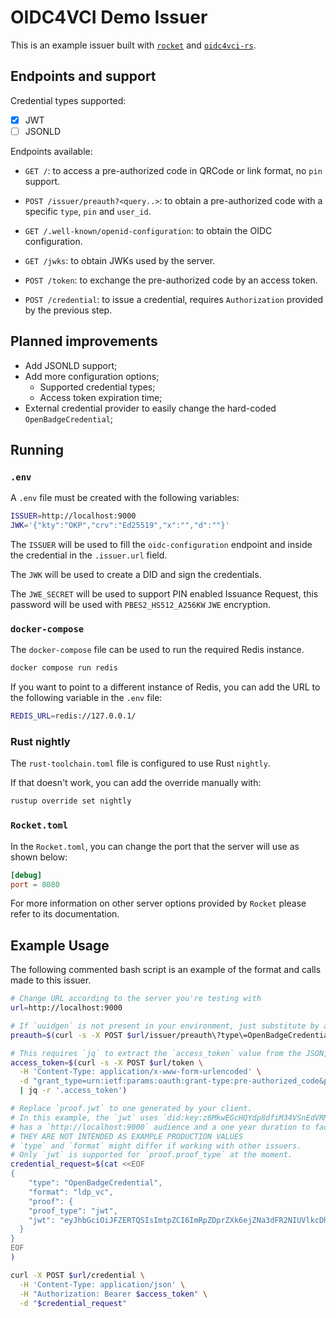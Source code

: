 # OIDC4VCI Demo Issuer

This is an example issuer built with [`rocket`][] and [`oidc4vci-rs`][].

## Endpoints and support

Credential types supported:
  - [x] JWT
  - [ ] JSONLD

Endpoints available:

- `GET /`: to access a pre-authorized code in QRCode or link format, no `pin` support.
- `POST /issuer/preauth?<query..>`: to obtain a pre-authorized code with a specific `type`, `pin` and `user_id`.

- `GET /.well-known/openid-configuration`: to obtain the OIDC configuration.
- `GET /jwks`: to obtain JWKs used by the server.

- `POST /token`: to exchange the pre-authorized code by an access token.
- `POST /credential`: to issue a credential, requires `Authorization` provided by the previous step.

## Planned improvements

- Add JSONLD support;
- Add more configuration options;
  - Supported credential types;
  - Access token expiration time;
- External credential provider to easily change the hard-coded `OpenBadgeCredential`;

## Running

### `.env`

A `.env` file must be created with the following variables:

```bash
ISSUER=http://localhost:9000
JWK='{"kty":"OKP","crv":"Ed25519","x":"","d":""}'
```

The `ISSUER` will be used to fill the `oidc-configuration` endpoint and
inside the credential in the `.issuer.url` field.

The `JWK` will be used to create a DID and sign the credentials.

The `JWE_SECRET` will be used to support PIN enabled Issuance Request,
this password will be used with `PBES2_HS512_A256KW` `JWE` encryption.

### `docker-compose`

The `docker-compose` file can be used to run the required Redis instance.

```bash
docker compose run redis
```

If you want to point to a different instance of Redis, you can add the 
URL to the following variable in the `.env` file:

```bash
REDIS_URL=redis://127.0.0.1/
```

### Rust nightly

The `rust-toolchain.toml` file is configured to use Rust `nightly`.

If that doesn't work, you can add the override manually with:

```bash
rustup override set nightly
```

### `Rocket.toml`

In the `Rocket.toml`, you can change the port that the server will use as shown below:

```toml
[debug]
port = 8080
```

For more information on other server options provided by `Rocket` please refer to its documentation.

## Example Usage

The following commented bash script is an example of the format and calls made to this issuer.

```bash
# Change URL according to the server you're testing with
url=http://localhost:9000

# If `uuidgen` is not present in your environment, just substitute by a hardcoded value
preauth=$(curl -s -X POST $url/issuer/preauth\?type\=OpenBadgeCredential\&user_id\=$\(uuidgen\))

# This requires `jq` to extract the `access_token` value from the JSON, could be done manually or in other ways
access_token=$(curl -s -X POST $url/token \
  -H 'Content-Type: application/x-www-form-urlencoded' \
  -d "grant_type=urn:ietf:params:oauth:grant-type:pre-authorized_code&pre-authorized_code=$preauth"\
  | jq -r '.access_token')

# Replace `proof.jwt` to one generated by your client.
# In this example, the `jwt` uses `did:key:z6MkwEGcHQYdp8dfiM34VSnEdVRMF9TNRECnhvbRHPCBqQr9`
# has a `http://localhost:9000` audience and a one year duration to facilitate testing.
# THEY ARE NOT INTENDED AS EXAMPLE PRODUCTION VALUES
# `type` and `format` might differ if working with other issuers.
# Only `jwt` is supported for `proof.proof_type` at the moment.
credential_request=$(cat <<EOF
{
	"type": "OpenBadgeCredential",
	"format": "ldp_vc",
	"proof": {
    "proof_type": "jwt",
    "jwt": "eyJhbGciOiJFZERTQSIsImtpZCI6ImRpZDprZXk6ejZNa3dFR2NIUVlkcDhkZmlNMzRWU25FZFZSTUY5VE5SRUNuaHZiUkhQQ0JxUXI5In0.eyJpc3MiOiJjb20uc3BydWNlaWQuY3JlZGlibGUiLCJhdWQiOiJodHRwOi8vbG9jYWxob3N0OjkwMDAiLCJpYXQiOiIyMDIyLTEwLTIwVDE5OjA5OjEwLjcyMjM0NFoiLCJleHAiOiIyMDIzLTEwLTE5VDE5OjA5OjEwLjcyMTcwMFoiLCJqdGkiOiJHc1RFUkZWNEhkTFRGRUE4NWJxZ2FEbzl1WEFrVnJxViJ9.hMqRNt3Ld54FpwN_SmLd6E0wGUZ3-LOaoMWMuVcvZidrZtUGxTt2WsP0jQ0KbqOWruCl0vqD7jTiVJUCyMnZCQ"
  }
}
EOF
)

curl -X POST $url/credential \
  -H 'Content-Type: application/json' \
  -H "Authorization: Bearer $access_token" \
  -d "$credential_request"
```

[`rocket`]: https://rocket.rs/
[`oidc4vci-rs`]: https://github.com/spruceid/oidc4vci-rs
